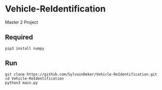 # Vehicle-ReIdentification
Master 2 Project

Required
-----
```
pip3 install numpy
```
Run
-----
```
git clone https://github.com/SylvainDeker/Vehicle-ReIdentification.git
cd Vehicle-ReIdentification
python3 main.py
```
